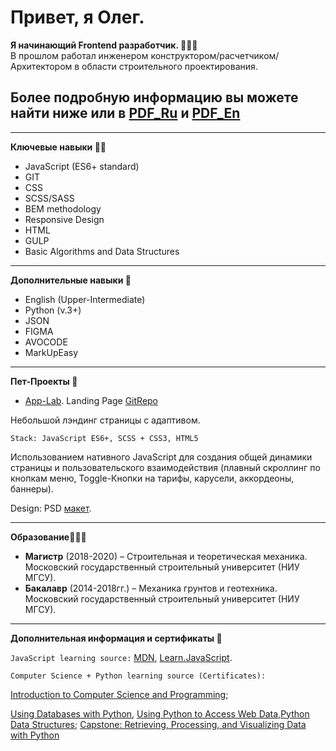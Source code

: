 # Привет, я Олег.

**Я начинающий Frontend разработчик. 🧙🏼‍♂️**  
В прошлом работал инженером конструктором/расчетчиком/Архитектором в области строительного проектирования.
## Более подробную информацию вы можете найти ниже или в [PDF_Ru](https://github.com/Insid1/Insid1/CV_Ru.pdf) и [PDF_En](https://github.com/Insid1/Insid1/CV_En.pdf)

---
**Ключевые навыки 👨‍💻**
* JavaScript (ES6+ standard)
* GIT
* CSS
* SCSS/SASS
* BEM methodology
* Responsive Design
* HTML
* GULP
* Basic Algorithms and Data Structures
---
**Дополнительные навыки 🙌**
* English (Upper-Intermediate)
* Python (v.3+)
* JSON
* FIGMA
* AVOCODE
* MarkUpEasy
---
**Пет-Проекты 🐶**

- [App-Lab](https://insid1.github.io/AppLab_project/). Landing Page						[GitRepo](https://github.com/Insid1/AppLab_project)

Небольшой лэндинг страницы с адаптивом.

`Stack: JavaScript ES6+, SCSS + CSS3, HTML5`

Использованием нативного JavaScript для создания общей динамики страницы и пользовательского взаимодействия (плавный скроллинг по кнопкам меню, Toggle-Кнопки на тарифы, карусели, аккордеоны, баннеры).

Design: PSD [макет](https://dribbble.com/shots/8641810-Freebie-App-landing-page).

---
**Образование🧑🏼‍⚖️**

- **Магистр** (2018-2020) – Строительная и теоретическая механика. Московский государственный строительный университет (НИУ МГСУ).
- **Бакалавр** (2014-2018гг.) – Механика грунтов и геотехника. Московский государственный строительный университет (НИУ МГСУ).
---
**Дополнительная информация и сертификаты 📖**

`JavaScript learning source:` [MDN](https://developer.mozilla.org/ru/), [Learn.JavaScript](https://learn.javascript.ru/).

`Computer Science + Python learning source (Certificates):`

[Introduction to Computer Science and Programming](https://courses.edx.org/certificates/73e17081e08e49d598fce4b9b58fa032);

[Using Databases with Python](https://coursera.org/share/3a83d44e866bd8e499dba03024b1117f), [Using Python to Access Web Data,Python Data Structures]( ); [Capstone: Retrieving, Processing, and Visualizing Data with Python](https://coursera.org/share/0d162f33e0b5a0c3cff9c23fa3c62b38)